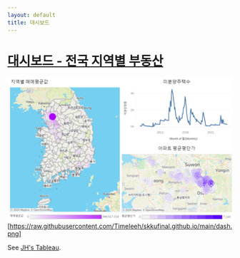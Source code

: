 ```yaml
---
layout: default
title: 대시보드
---
```


# [대시보드 - 전국 지역별 부동산](https://public.tableau.com/app/profile/jeonghun.lee7492/viz/__17187283242660/1?publish=yes)

![대쉬보드](https://raw.githubusercontent.com/Timeleeh/skkufinal.github.io/main/dash.png)[https://raw.githubusercontent.com/Timeleeh/skkufinal.github.io/main/dash.png]


See [JH's Tableau](https://public.tableau.com/app/profile/jeonghun.lee7492/viz/__17187283242660/1?publish=yes).
